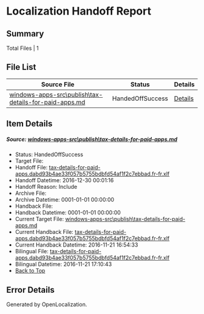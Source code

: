 # <a name='report-top'></a> Localization Handoff Report

## Summary
 Total Files | 1

## File List
 Source File | Status | Details 
 ----------- | ------ | ------- 
 [windows-apps-src\publish\tax-details-for-paid-apps.md](https://cpubwin.visualstudio.com/windows-uwp/_git/windows-uwp/commit/56421bc1ce426310189ddcb1c9893437469c075a?path=windows-apps-src%2Fpublish%2Ftax-details-for-paid-apps.md&_a=contents) | HandedOffSuccess | [Details](#69ae8d29df626f6a1e2ce1bb4a8a09e99353a0ac5788)

## Item Details
##### <a name='69ae8d29df626f6a1e2ce1bb4a8a09e99353a0ac5788'></a> Source: [windows-apps-src\publish\tax-details-for-paid-apps.md](https://cpubwin.visualstudio.com/windows-uwp/_git/windows-uwp/commit/56421bc1ce426310189ddcb1c9893437469c075a?path=windows-apps-src%2Fpublish%2Ftax-details-for-paid-apps.md&_a=contents)
* Status: HandedOffSuccess
* Target File: 
* Handoff File: [tax-details-for-paid-apps.dabd93b4ae33f057b5755bdbfd54af1f2c7ebbad.fr-fr.xlf](https://cpubwin.visualstudio.com/windows-uwp/_git/WDCLib.handoff/commit/2d90c7a66169cb25baf188d48cff63a9d71703c3?path=ol-handoff%2Fcpubwin%2Fwindows-uwp.fr-fr%2Fmaster%2Ftax-details-for-paid-apps.dabd93b4ae33f057b5755bdbfd54af1f2c7ebbad.fr-fr.xlf&_a=contents)
* Handoff Datetime: 2016-12-30 00:01:16
* Handoff Reason: Include
* Archive File: 
* Archive Datetime: 0001-01-01 00:00:00
* Handback File: 
* Handback Datetime: 0001-01-01 00:00:00
* Current Target File: [windows-apps-src\publish\tax-details-for-paid-apps.md](https://cpubwin.visualstudio.com/windows-uwp/_git/windows-uwp.fr-fr/commit/b499722b387bb5bf9961078746547751e280aace?path=windows-apps-src%2Fpublish%2Ftax-details-for-paid-apps.md&_a=contents)
* Current Handback File: [tax-details-for-paid-apps.dabd93b4ae33f057b5755bdbfd54af1f2c7ebbad.fr-fr.xlf](https://cpubwin.visualstudio.com/windows-uwp/_git/WDCLib.handback/commit/a2b58f321961fe8e5a80c86cd6d53f983c3d6f0e?path=ol-handback%2Fcpubwin%2Fwindows-uwp.fr-fr%2Fmaster%2Ftax-details-for-paid-apps.dabd93b4ae33f057b5755bdbfd54af1f2c7ebbad.fr-fr.xlf&_a=contents)
* Current Handback Datetime: 2016-11-21 16:54:33
* Bilingual File: [tax-details-for-paid-apps.dabd93b4ae33f057b5755bdbfd54af1f2c7ebbad.fr-fr.xlf](https://cpubwin.visualstudio.com/windows-uwp/_git/WDCLib.handback/commit/a2b58f321961fe8e5a80c86cd6d53f983c3d6f0e?path=ol-handback%2Fcpubwin%2Fwindows-uwp.fr-fr%2Fmaster%2Ftax-details-for-paid-apps.dabd93b4ae33f057b5755bdbfd54af1f2c7ebbad.fr-fr.xlf&_a=contents)
* Bilingual Datetime: 2016-11-21 17:10:43
* [Back to Top](#report-top)


## Error Details

Generated by OpenLocalization.
